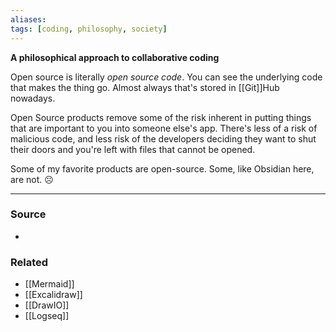 ```yaml
---
aliases: 
tags: [coding, philosophy, society]
---
```

**A philosophical approach to collaborative coding**

Open source is literally *open source code*. You can see the underlying code that makes the thing go. Almost always that's stored in [[Git]]Hub nowadays. 

Open Source products remove some of the risk inherent in putting things that are important to you into someone else's app. There's less of a risk of malicious code, and less risk of the developers deciding they want to shut their doors and you're left with files that cannot be opened.

Some of my favorite products are open-source. Some, like Obsidian here, are not. ☹️

---
### Source
- 

### Related
- [[Mermaid]]
- [[Excalidraw]]
- [[DrawIO]]
- [[Logseq]]
 